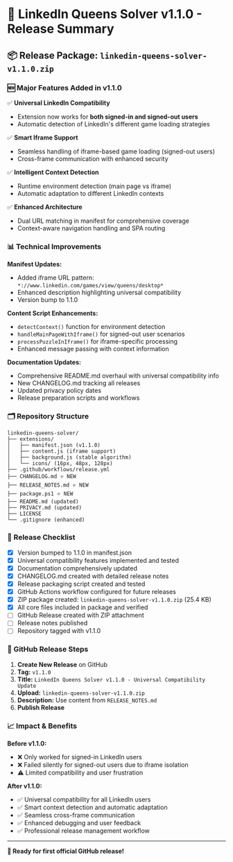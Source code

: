 # 🚀 LinkedIn Queens Solver v1.1.0 - Release Summary

## 📦 Release Package: `linkedin-queens-solver-v1.1.0.zip`

### 🆕 Major Features Added in v1.1.0

✅ **Universal LinkedIn Compatibility**
- Extension now works for **both signed-in and signed-out users**
- Automatic detection of LinkedIn's different game loading strategies

✅ **Smart Iframe Support** 
- Seamless handling of iframe-based game loading (signed-out users)
- Cross-frame communication with enhanced security

✅ **Intelligent Context Detection**
- Runtime environment detection (main page vs iframe)
- Automatic adaptation to different LinkedIn contexts

✅ **Enhanced Architecture**
- Dual URL matching in manifest for comprehensive coverage
- Context-aware navigation handling and SPA routing

### 📊 Technical Improvements

**Manifest Updates:**
- Added iframe URL pattern: `*://www.linkedin.com/games/view/queens/desktop*`
- Enhanced description highlighting universal compatibility
- Version bump to 1.1.0

**Content Script Enhancements:**
- `detectContext()` function for environment detection
- `handleMainPageWithIframe()` for signed-out user scenarios  
- `processPuzzleInIframe()` for iframe-specific processing
- Enhanced message passing with context information

**Documentation Updates:**
- Comprehensive README.md overhaul with universal compatibility info
- New CHANGELOG.md tracking all releases
- Updated privacy policy dates
- Release preparation scripts and workflows

### 🗂️ Repository Structure
```
linkedin-queens-solver/
├── extensions/
│   ├── manifest.json (v1.1.0)
│   ├── content.js (iframe support)
│   ├── background.js (stable algorithm)
│   └── icons/ (16px, 48px, 128px)
├── .github/workflows/release.yml
├── CHANGELOG.md ⭐ NEW
├── RELEASE_NOTES.md ⭐ NEW  
├── package.ps1 ⭐ NEW
├── README.md (updated)
├── PRIVACY.md (updated)
├── LICENSE
└── .gitignore (enhanced)
```

### 🎯 Release Checklist

- [x] Version bumped to 1.1.0 in manifest.json
- [x] Universal compatibility features implemented and tested
- [x] Documentation comprehensively updated
- [x] CHANGELOG.md created with detailed release notes
- [x] Release packaging script created and tested
- [x] GitHub Actions workflow configured for future releases
- [x] ZIP package created: `linkedin-queens-solver-v1.1.0.zip` (25.4 KB)
- [x] All core files included in package and verified
- [ ] GitHub Release created with ZIP attachment
- [ ] Release notes published
- [ ] Repository tagged with v1.1.0

### 🚀 GitHub Release Steps

1. **Create New Release** on GitHub
2. **Tag:** `v1.1.0`
3. **Title:** `LinkedIn Queens Solver v1.1.0 - Universal Compatibility Update`
4. **Upload:** `linkedin-queens-solver-v1.1.0.zip`
5. **Description:** Use content from `RELEASE_NOTES.md`
6. **Publish Release**

### 📈 Impact & Benefits

**Before v1.1.0:**
- ❌ Only worked for signed-in LinkedIn users
- ❌ Failed silently for signed-out users due to iframe isolation
- ⚠️ Limited compatibility and user frustration

**After v1.1.0:**
- ✅ Universal compatibility for all LinkedIn users
- ✅ Smart context detection and automatic adaptation
- ✅ Seamless cross-frame communication
- ✅ Enhanced debugging and user feedback
- ✅ Professional release management workflow

---

**🎉 Ready for first official GitHub release!**
